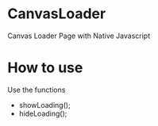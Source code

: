 # CanvasLoader
Canvas Loader Page with Native Javascript

# How to use
Use the functions <br/>

<ul>
  <li> showLoading(); </li>
  <li> hideLoading(); </li>
</ul>
